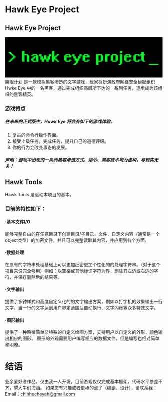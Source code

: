 # Hawk Eye Project
## Hawk Eye Project
![Image text](https://raw.githubusercontent.com/ye3967585/HawkEye/master/img/GAME_LOGO.jpg)
鹰眼计划 是一款模拟黑客渗透的文字游戏，玩家将扮演政府网络安全秘密组织 Hwke Eye 中的一名黑客，通过完成组织高层所下达的一系列任务，逐步成为该组织的黑客精英。
### 游戏特点
##### 在未来的正式版中，Hawk Eye 将会有如下的游戏体验。

1. 复古的命令行操作界面。
2. 接受上级任务，完成任务，提升自己的道德评级。
3. 你的行为会改变事态的发展。

##### 声明：游戏中出现的一系列黑客渗透方式、指令、黑客技术均为虚构，与现实无关！


## Hawk Tools
Hawk Tools 是驱动本项目的基本。
### 目前的特性如下：

#### ·基本文件I/O
能够完整自由的在任意目录下创建目录/子目录、文件、自定义内容（通常是一个object类型）的加密文件，并且可以完整读取其内容，并应用到各个方面。
#### ·数据处理
在原有的字符串处理基础上可以更加细密更加个性化的的处理字符串。（对于这个项目来说完全够用）例如：以空格或其他标识字符为界，删除其左边或右边的字符，并保存删除后的结果等。
#### ·文字输出
提供了多钟样式和高度自定义化的的文字输出方案，例如以打字机的效果输出一行文字、当一行的文字达到用户界定范围后自动换行、文字闪烁等众多特效文字。
#### ·图形输出
提供了一种略微简单又特殊的自定义绘图方案，支持用户以自定义的外形，颜色输出相应的图形。
图形的外观需要用户编写相应的数据文件，但是编写也相对简单和明瞭。

# 结语
业余爱好者作品，仅由我一人开发，目前游戏仅仅完成基本框架，代码水平参差不齐，望大牛们海涵。
如果您有兴趣或者更棒的点子（编剧、设计），请联系我！ 
Email：chihhucheyeh@gmail.com
